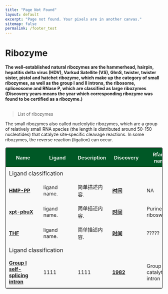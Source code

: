 ```yaml
---
title: "Page Not Found"
layout: default
excerpt: "Page not found. Your pixels are in another canvas."
sitemap: false
permalink: /footer_test
---
```


# Ribozyme


<strong>The well-established natural ribozymes are the hammerhead, hairpin, hepatitis delta virus (HDV), Varkud Satellite (VS), GlmS, twister, twister sister, pistol and hatchet ribozyme, which make up the category of small ribozymes, as well as the group I and II introns, the ribosome, spliceosome and RNase P, which are classified as large ribozymes (Discovery years means the year which corresponding ribozyme was found to be certified as a ribozyme.)</strong><br><br>


> List of ribozymes 

The small ribozymes also called nucleolytic ribozymes, which are a group of relatively small RNA species (the length is distributed around 50-150 nucleotides) that catalyze site‐specific cleavage reactions. In some ribozymes, the reverse reaction (ligation) can occur. <font>

<html lang="en">
  <head>
    <meta charset="utf-8">
    <title>Sort table example</title>
    <style>
		  table {
        border: 2px solid #f8f8ff;
        border: 2px solid #767676;
		    border: 2px solid #767676;
		    border-radius: 5px;
		    background-color: #fff;
        }
		  th {
        background-color: #719B71;
        background-color: #719B71;
        background-color: #005826;
        color: rgba(255,255,255,0.9);
		    cursor: pointer;
        }
		  td {
		    background-color: #ffffff;
		    background-color: #f9f9f9;
		    background-color: #f9f9f9;
		    }		
		  th, td {
		  min-width: 90px;
		  padding: 10px 10px;
		}		
	  </style>
  </head>

  <body>
        <table id="table_id" class="table table-striped table-bordered" cellspacing="0" width="100%">
            <tr>
                <th id="th0" onclick="SortTable(this)" class="as">Name<span class="arrow asc"></span></th>
                <th id="th1" onclick="SortTable(this)" class="as">Ligand<span class="arrow asc"></span></th>
                <th id="th2" onclick="SortTable(this)" class="as">Description<span class="arrow asc"></span></th>
                <th id="th3" onclick="SortTable(this)" class="as">Discovery<span class="arrow asc"></span></th>
                <th id="th4" onclick="SortTable(this)" class="as">Rfam-name<span class="arrow asc"></span></th>
                <th id="th5" onclick="SortTable(this)" class="as">Rfam-ID<span class="arrow asc"></span></th>
            </tr>
            <tr>
                <td colspan="6"><font size=4> Ligand classification</font></td>
            </tr>
            <tr>
                <td name="td0"><a href="https://www.ribocentre.org/docs/HMP-PP" target="_blank"><b>HMP-PP</b></a></td>
                <td name="td1">ligand name.</td>
                <td name="td2">简单描述内容.</td>
                <td name="td3"><a href="https://www.ncbi.nlm.nih.gov/pubmed/17833317" target="_blank"><b>时间</b> </a></td>
                <td name="td4">NA<br></td>
                <td name="td5">NA</td>
            </tr>
            <tr>
                <td name="td0"><a href="https://www.ribocentre.org/docs/xpt-pbuX" target="_blank"><b>xpt-pbuX</b></a></td>
                <td name="td1">ligand name.</td>
                <td name="td2">简单描述内容.</td>
                <td name="td3"><a href="https://www.ncbi.nlm.nih.gov/pubmed/17833317" target="_blank"><b>时间</b> </a></td>
                <td name="td4">
                Purine riboswitch<br>
                </td>
                <td name="td5"><a href="https://rfam.xfam.org/family/RF00167" target="_blank"><b>RF00167</b></a></td>
            </tr>
            <tr>
                <td name="td0"><a href="http://localhost:4002/docs/TFH_template_test_finally/" target="_blank"><b>THF</b></a></td>
                <td name="td1">ligand name.</td>
                <td name="td2">简单描述内容.</td>
                <td name="td3"><a href="https://www.ncbi.nlm.nih.gov/pubmed/17833317" target="_blank"><b>时间</b> </a></td>
                <td name="td4">
                ?????<br>
                </td>
                <td name="td5"><a href="https://rfam.xfam.org/family/F01831" target="_blank"><b>F01831</b></a></td>
            </tr>
            <tr>
                <td colspan="6"><font size=4> Ligand classification</font></td>
            </tr>
            <tr>
                <td name="td0"><a href="https://www.ribocentre.org/docs/groupI.html" target="_blank"><b>Group I self-splicing intron</b></a></td>
                <td name="td1">1111</td>
                <td name="td2">1111</td>
                <td name="td3"><a href="https://www.ncbi.nlm.nih.gov/pubmed/6297745" target="_blank"><b>1982</b></a></td>
                <td name="td4">Group I catalytic intron</td>
                <td name="td5"><a href="https://rfam.xfam.org/family/RF01807" target="_blank"><b>RF00028</b></a></td>
           </tr>
        </table>
    </body>
</html><br><br>